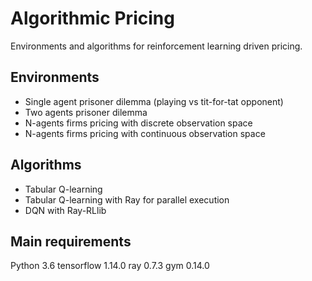 # Algorithmic Pricing
Environments and algorithms for reinforcement learning driven pricing. 

## Environments
* Single agent prisoner dilemma (playing vs tit-for-tat opponent)
* Two agents prisoner dilemma
* N-agents firms pricing with discrete observation space
* N-agents firms pricing with continuous observation space

## Algorithms
* Tabular Q-learning
* Tabular Q-learning with Ray for parallel execution
* DQN with Ray-RLlib

## Main requirements
Python                        3.6
tensorflow                    1.14.0 
ray                           0.7.3
gym                           0.14.0 
